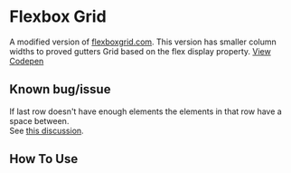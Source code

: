 # Flexbox Grid
A modified version of [flexboxgrid.com](http://flexboxgrid.com/). This version has smaller column widths to proved gutters
Grid based on the flex display property.
[View Codepen](http://codepen.io/JiveDig/pen/XXEjbZ)

## Known bug/issue 
If last row doesn't have enough elements the elements in that row have a space between.
<br />See [this discussion](http://stackoverflow.com/questions/18744164/flex-box-align-last-row-to-grid).

## How To Use

